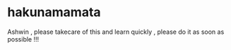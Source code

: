 # hakunamamata

Ashwin , please takecare of this and learn quickly , please do it as soon as possible !!!